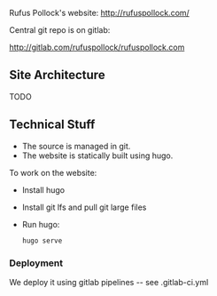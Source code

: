 Rufus Pollock's website: http://rufuspollock.com/

Central git repo is on gitlab:

http://gitlab.com/rufuspollock/rufuspollock.com


## Site Architecture

TODO


## Technical Stuff

* The source is managed in git.
* The website is statically built using hugo.

To work on the website:

* Install hugo
* Install git lfs and pull git large files
* Run hugo:

  `hugo serve`

### Deployment

We deploy it using gitlab pipelines -- see .gitlab-ci.yml


